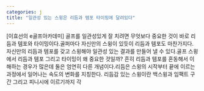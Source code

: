 ```yaml
---
categories: j
title: "일관성 있는 스윙은 리듬과 템포 타이밍에 달려있다"
---
```

[이효선의 e골프아카데미] 골프를 일관성있게 잘 치려면 무엇보다 중요한 것이 바로 리듬과 템포와 타이밍이다.골퍼마다 자신만의 스윙이 있듯이 리듬과 템포도 마찬가지다. 자신만의 리듬과 템포를 갖고 스윙해야 일관성 있는 결과를 만들어 낼 수 있다.골프 스윙에서 리듬과 템포 그리고 타이밍이 왜 중요한 것일까? 흔히 리듬과 템포를 혼동해서 이해하는 경우가 많은데 둘은 엄연히 다른 개념이다.리듬은 스윙의 시작부터 끝에 이르는 과정에서 일어나는 속도의 변화를 지칭한다. 리듬감 있는 스윙이란 백스윙과 임팩트 구간 그리고 피니시에 이르기까지 각